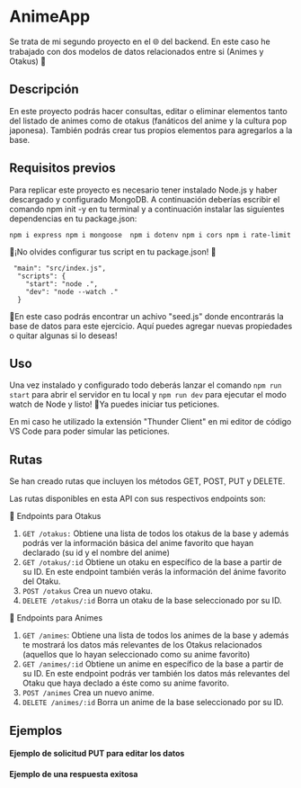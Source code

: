 # AnimeApp
Se trata de mi segundo proyecto en el 🌐 del backend. En este caso he trabajado con dos modelos de datos relacionados entre si (Animes y Otakus) 🏯 

## Descripción 
En este proyecto podrás hacer consultas, editar o eliminar elementos tanto del listado de animes como de otakus (fanáticos del anime y la cultura pop japonesa). También podrás crear tus propios elementos para agregarlos a la base. 

## Requisitos previos
Para replicar este proyecto es necesario tener instalado Node.js y haber descargado y configurado MongoDB.
A continuación deberías escribir el comando npm init -y en tu terminal y a continuación instalar las siguientes dependencias en tu package.json:

`npm i express npm i mongoose  npm i dotenv npm i cors npm i rate-limit `

🔌¡No olvides configurar tus script en tu package.json! 🔌

```{
 "main": "src/index.js",
  "scripts": {
    "start": "node .",
    "dev": "node --watch ."
  }
```

📎En este caso podrás encontrar un achivo "seed.js" donde encontrarás la base de datos para este ejercicio. Aquí puedes agregar nuevas propiedades o quitar algunas si lo deseas!

## Uso

Una vez instalado y configurado todo deberás lanzar el comando `npm run start` para abrir el servidor en tu local y `npm run dev` para ejecutar el modo watch de Node y listo! 🙏Ya puedes iniciar tus peticiones. 

En mi caso he utilizado la extensión "Thunder Client" en mi editor de código VS Code para poder simular las peticiones.

 ## Rutas 

 Se han creado rutas que incluyen los métodos GET, POST, PUT y DELETE.

Las rutas disponibles en esta API con sus respectivos endpoints son:

👘 Endpoints para Otakus
1. `GET /otakus:` Obtiene una lista de todos los otakus de la base y además podrás ver la información básica del anime favorito que hayan declarado (su id y el nombre del anime)
2.  `GET /otakus/:id` Obtiene un otaku en específico de la base a partir de su ID. En este endpoint también verás la información del ánime favorito del Otaku.
3. `POST /otakus` Crea un nuevo otaku.
4.  `DELETE /otakus/:id` Borra un otaku de la base seleccionado por su ID.

   
🏯 Endpoints para Animes
1. `GET /animes`:  Obtiene una lista de todos los animes de la base y además te mostrará los datos más relevantes de los Otakus relacionados (aquellos que lo hayan seleccionado como su anime favorito)
2. `GET /animes/:id` Obtiene un anime en específico de la base a partir de su ID. En este endpoint podrás ver también los datos más relevantes del Otaku que haya declado a éste como su anime favorito. 
3. `POST /animes` Crea un nuevo anime.
4. `DELETE /animes/:id` Borra un anime de la base seleccionado por su ID.


## Ejemplos

#### Ejemplo de solicitud PUT para editar los datos 


#### Ejemplo de una respuesta exitosa 
